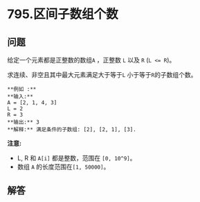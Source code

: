 # 795.区间子数组个数

## 问题

给定一个元素都是正整数的数组`A` ，正整数 `L` 以及 `R` (`L <= R`)。

求连续、非空且其中最大元素满足大于等于`L` 小于等于`R`的子数组个数。

```
**例如 :**
**输入:**
A = [2, 1, 4, 3]
L = 2
R = 3
**输出:** 3
**解释:** 满足条件的子数组: [2], [2, 1], [3].

```

**注意:**

* L, R 和 `A[i]` 都是整数，范围在 `[0, 10^9]`。
* 数组 `A` 的长度范围在`[1, 50000]`。



## 解答

